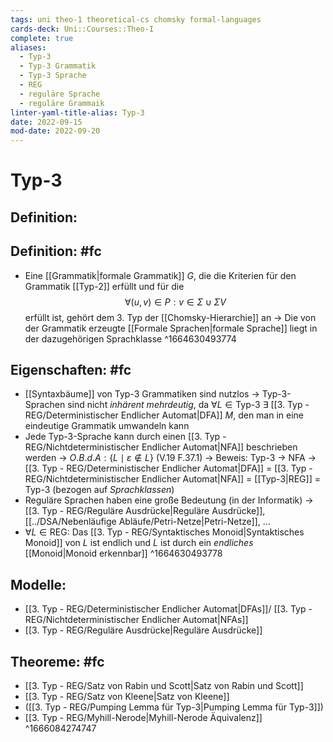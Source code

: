 ```yaml
---
tags: uni theo-1 theoretical-cs chomsky formal-languages
cards-deck: Uni::Courses::Theo-I
complete: true
aliases:
  - Typ-3
  - Typ-3 Grammatik
  - Typ-3 Sprache
  - REG
  - reguläre Sprache
  - reguläre Grammaik
linter-yaml-title-alias: Typ-3
date: 2022-09-15
mod-date: 2022-09-20
---
```


# Typ-3

## Definition:

## Definition: #fc
- Eine [[Grammatik|formale Grammatik]] $G$, die die Kriterien für den Grammatik [[Typ-2]] erfüllt und für die $$\forall(u,v)\in P:v\in \Sigma\cup\Sigma V$$ erfüllt ist, gehört dem 3. Typ der [[Chomsky-Hierarchie]] an
	-> Die von der Grammatik erzeugte [[Formale Sprachen|formale Sprache]] liegt in der dazugehörigen Sprachklasse
^1664630493774

## Eigenschaften: #fc
- [[Syntaxbäume]] von Typ-3 Grammatiken sind nutzlos
	-> Typ-3-Sprachen sind nicht *inhärent mehrdeutig*, da $\forall L\in \text{Typ-3 }\exists$ [[3. Typ - REG/Deterministischer Endlicher Automat|DFA]] $M$, den man in eine eindeutige Grammatik umwandeln kann
- Jede Typ-3-Sprache kann durch einen [[3. Typ - REG/Nichtdeterministischer Endlicher Automat|NFA]] beschrieben werden
	-> $O.B.d.A:\{L\mid \varepsilon\notin L\}$ (V.19 F.37.1)
	-> Beweis: Typ-3 -> NFA
	-> [[3. Typ - REG/Deterministischer Endlicher Automat|DFA]] = [[3. Typ - REG/Nichtdeterministischer Endlicher Automat|NFA]] = [[Typ-3|REG]] = Typ-3 (bezogen auf *Sprachklassen*)
- Reguläre Sprachen haben eine große Bedeutung (in der Informatik)
	-> [[3. Typ - REG/Reguläre Ausdrücke|Reguläre Ausdrücke]], [[../DSA/Nebenläufige Abläufe/Petri-Netze|Petri-Netze]], …
- $\forall L\in\text{REG}:$ Das [[3. Typ - REG/Syntaktisches Monoid|Syntaktisches Monoid]] von $L$ ist endlich und $L$ ist durch ein *endliches* [[Monoid|Monoid erkennbar]]
^1664630493778

## Modelle:
- [[3. Typ - REG/Deterministischer Endlicher Automat|DFAs]]/ [[3. Typ - REG/Nichtdeterministischer Endlicher Automat|NFAs]]
- [[3. Typ - REG/Reguläre Ausdrücke|Reguläre Ausdrücke]]

## Theoreme: #fc
- [[3. Typ - REG/Satz von Rabin und Scott|Satz von Rabin und Scott]]
- [[3. Typ - REG/Satz von Kleene|Satz von Kleene]]
- ([[3. Typ - REG/Pumping Lemma für Typ-3|Pumping Lemma für Typ-3]])
- [[3. Typ - REG/Myhill-Nerode|Myhill-Nerode Äquivalenz]]
^1666084274747
